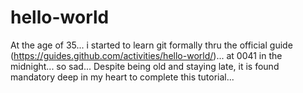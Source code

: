 # hello-world
At the age of 35... i started to learn git formally thru the official guide (https://guides.github.com/activities/hello-world/)... at 0041 in the midnight... so sad...
Despite being old and staying late, it is found mandatory deep in my heart to complete this tutorial...
